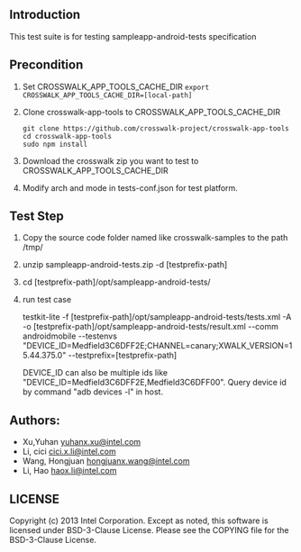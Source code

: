 ## Introduction

This test suite is for testing sampleapp-android-tests specification

## Precondition

1. Set CROSSWALK_APP_TOOLS_CACHE_DIR
  ```export CROSSWALK_APP_TOOLS_CACHE_DIR=[local-path]```

2. Clone crosswalk-app-tools to CROSSWALK_APP_TOOLS_CACHE_DIR
   ```
   git clone https://github.com/crosswalk-project/crosswalk-app-tools
   cd crosswalk-app-tools
   sudo npm install
   ```
3. Download the crosswalk zip you want to test to CROSSWALK_APP_TOOLS_CACHE_DIR

4. Modify arch and mode in tests-conf.json for test platform.

## Test Step

1. Copy the source code folder named like crosswalk-samples to the path /tmp/

2. unzip sampleapp-android-tests<version>.zip -d [testprefix-path]

3. cd [testprefix-path]/opt/sampleapp-android-tests/

4. run test case

   testkit-lite -f [testprefix-path]/opt/sampleapp-android-tests/tests.xml -A
   -o [testprefix-path]/opt/sampleapp-android-tests/result.xml --comm androidmobile
   --testenvs "DEVICE_ID=Medfield3C6DFF2E;CHANNEL=canary;XWALK_VERSION=15.44.375.0"
   --testprefix=[testprefix-path]

   DEVICE_ID can also be multiple ids like "DEVICE_ID=Medfield3C6DFF2E,Medfield3C6DFF00".
   Query device id by command "adb devices -l" in host.

## Authors:

* Xu,Yuhan <yuhanx.xu@intel.com>
* Li, cici <cici.x.li@intel.com>
* Wang, Hongjuan <hongjuanx.wang@intel.com>
* Li, Hao <haox.li@intel.com>

## LICENSE

Copyright (c) 2013 Intel Corporation.
Except as noted, this software is licensed under BSD-3-Clause License.
Please see the COPYING file for the BSD-3-Clause License.


